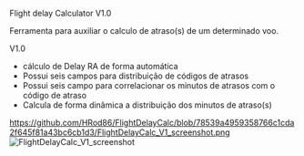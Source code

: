 Flight delay Calculator V1.0

Ferramenta para auxiliar o calculo de atraso(s) de um determinado voo. 

V1.0
* cálculo de Delay RA de forma automática
* Possui seis campos para distribuição de códigos de atrasos
* Possui seis campo para correlacionar os minutos de atrasos com o código de atraso
* Calcula de forma dinâmica a distribuição dos minutos de atraso(s)

https://github.com/HRod86/FlightDelayCalc/blob/78539a4959358766c1cda2f645f81a43bc6cb1d3/FlightDelayCalc_V1_screenshot.png
![FlightDelayCalc_V1_screenshot](https://github.com/HRod86/FlightDelayCalc/assets/119082360/a3cedd72-2f2a-42fb-9967-f7a236388841)
